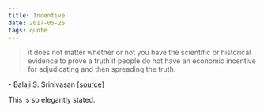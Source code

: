 ```yaml
---
title: Incentive
date: 2017-05-25
tags: quote
---
```


> it does not matter whether or not you have the scientific or historical
> evidence to prove a truth if people do not have an economic incentive for
> adjudicating and then spreading the truth.

\- Balaji S. Srinivasan [[source](https://www.producthunt.com/live/balaji-s-srinivasan/comments/461482)]

This is so elegantly stated.
